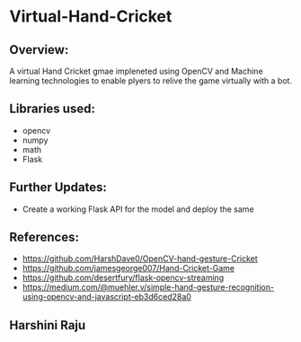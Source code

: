 # Virtual-Hand-Cricket

## Overview:
A virtual Hand Cricket gmae impleneted using OpenCV and Machine learning technologies to enable plyers to relive the game virtually with a bot.

## Libraries used:
- opencv
- numpy
- math
- Flask

## Further Updates:
- Create a working Flask API for the model and deploy the same

## References:
- https://github.com/HarshDave0/OpenCV-hand-gesture-Cricket
- https://github.com/jamesgeorge007/Hand-Cricket-Game
- https://github.com/desertfury/flask-opencv-streaming
- https://medium.com/@muehler.v/simple-hand-gesture-recognition-using-opencv-and-javascript-eb3d6ced28a0



## Harshini Raju
